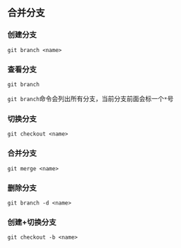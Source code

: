 ## 合并分支

### 创建分支

```
git branch <name>
```

### 查看分支

```
git branch
```

`git branch`命令会列出所有分支，当前分支前面会标一个`*`号

### 切换分支

```
git checkout <name>
```

### 合并分支

```
git merge <name>
```

### 删除分支

```
git branch -d <name>
```

### 创建+切换分支

```
git checkout -b <name>
```

